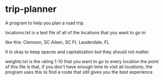# trip-planner
A program to help you plan a road trip. 


locations.txt is a text file of all of the locations that you want to go to

like this:
Clemson, SC
Aiken, SC
Ft. Lauderdale, FL

It is okay to keep spaces and capitalization but they should not matter


weights.txt is the rating 1-10 that you want to go to every location
the point of this file is that, if you don't have enough time to visit all locations, the program uses this to find a route that still gives you the best experience

